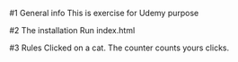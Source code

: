 #1 General info
This is exercise for Udemy purpose

#2 The installation
Run index.html

#3 Rules
Clicked on a cat. The counter counts yours clicks.

